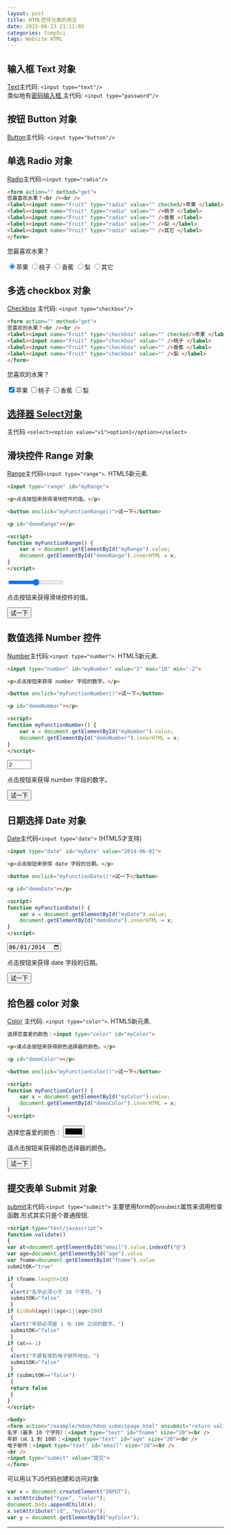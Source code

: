 ```yaml
---
layout: post
title: HTML控件元素的用法
date: 2015-06-23 21:11:05
categories: CompSci
tags: Website HTML
---
```


## 输入框 Text 对象
[Text](http://www.w3school.com.cn/jsref/dom_obj_text.asp)主代码: `<input type="text"/>`   
类似地有[密码输入框](http://www.w3school.com.cn/jsref/dom_obj_password.asp),主代码: `<input type="password"/>`

## 按钮 Button 对象
[Button](http://www.w3school.com.cn/jsref/dom_obj_button.asp)主代码: `<input type="button"/>`

## 单选 Radio 对象
[Radio](http://www.w3school.com.cn/jsref/dom_obj_radio.asp)主代码:`<input type="radio"/>`

~~~ html
<form action="" method="get"> 
您最喜欢水果？<br /><br /> 
<label><input name="Fruit" type="radio" value="" checked/>苹果 </label> 
<label><input name="Fruit" type="radio" value="" />桃子 </label> 
<label><input name="Fruit" type="radio" value="" />香蕉 </label> 
<label><input name="Fruit" type="radio" value="" />梨 </label> 
<label><input name="Fruit" type="radio" value="" />其它 </label> 
</form> 
~~~

<form action="" method="get"> 
您最喜欢水果？<br /><br /> 
<label><input name="Fruit" type="radio" value="" checked/>苹果 </label> 
<label><input name="Fruit" type="radio" value="" />桃子 </label> 
<label><input name="Fruit" type="radio" value="" />香蕉 </label> 
<label><input name="Fruit" type="radio" value="" />梨 </label> 
<label><input name="Fruit" type="radio" value="" />其它 </label> 
</form> 

## 多选 checkbox 对象
[Checkbox](http://www.w3school.com.cn/jsref/dom_obj_checkbox.asp) 主代码: `<input type="checkbox"/>`

~~~ html
<form action="" method="get"> 
您喜欢的水果？<br /><br /> 
<label><input name="Fruit" type="checkbox" value="" checked/>苹果 </label> 
<label><input name="Fruit" type="checkbox" value="" />桃子 </label> 
<label><input name="Fruit" type="checkbox" value="" />香蕉 </label> 
<label><input name="Fruit" type="checkbox" value="" />梨 </label> 
</form> 
~~~

<form action="" method="get"> 
您喜欢的水果？<br /><br /> 
<label><input name="Fruit" type="checkbox" value="" checked/>苹果 </label> 
<label><input name="Fruit" type="checkbox" value="" />桃子 </label> 
<label><input name="Fruit" type="checkbox" value="" />香蕉 </label> 
<label><input name="Fruit" type="checkbox" value="" />梨 </label> 
</form> 

## [选择器 Select对象](http://www.w3school.com.cn/jsref/dom_obj_select.asp)
主代码 `<select><option value="v1">option1</option></select>`

## 滑块控件 Range 对象
[Range](http://www.w3school.com.cn/jsref/dom_obj_range.asp)主代码`<input type="range">`. HTML5新元素.

~~~ html
<input type="range" id="myRange">

<p>点击按钮来获得滑块控件的值。</p>

<button onclick="myFunctionRange()">试一下</button>

<p id="demoRange"></p>

<script>
function myFunctionRange() {
    var x = document.getElementById("myRange").value;
    document.getElementById("demoRange").innerHTML = x;
}
</script>
~~~

<input type="range" id="myRange">

<p>点击按钮来获得滑块控件的值。</p>

<button onclick="myFunctionRange()">试一下</button>

<p id="demoRange"></p>

<script>function myFunctionRange() {var x = document.getElementById("myRange").value;document.getElementById("demoRange").innerHTML = x;}</script>

## 数值选择 Number 控件
[Number](http://www.w3school.com.cn/jsref/dom_obj_number.asp)主代码:`<input type="number">`. HTML5新元素.

~~~ html
<input type="number" id="myNumber" value="2" max="10" min="-2">

<p>点击按钮来获得 number 字段的数字。</p>

<button onclick="myFunctionNumber()">试一下</button>

<p id="demoNumber"></p>

<script>
function myFunctionNumber() {
    var x = document.getElementById("myNumber").value;
    document.getElementById("demoNumber").innerHTML = x;
}
</script>
~~~

<input type="number" id="myNumber" value="2" max="10" min="-2">

<p>点击按钮来获得 number 字段的数字。</p>

<button onclick="myFunctionNumber()">试一下</button>

<p id="demoNumber"></p>

<script>function myFunctionNumber() {    var x = document.getElementById("myNumber").value;    document.getElementById("demoNumber").innerHTML = x;}</script>

## 日期选择 Date 对象
[Date](http://www.w3school.com.cn/jsref/dom_obj_date.asp)主代码`<input type="date">` (HTML5才支持)

~~~ html
<input type="date" id="myDate" value="2014-06-01">

<p>点击按钮来获得 date 字段的日期。</p>

<button onclick="myFunctionDate()">试一下</button>

<p id="demoDate"></p>

<script>
function myFunctionDate() {
    var x = document.getElementById("myDate").value;
    document.getElementById("demoDate").innerHTML = x;
}
</script>
~~~

<input type="date" id="myDate" value="2014-06-01">

<p>点击按钮来获得 date 字段的日期。</p>

<button onclick="myFunctionDate()">试一下</button>

<p id="demoDate"></p>

<script>function myFunctionDate() {var x = document.getElementById("myDate").value;document.getElementById("demoDate").innerHTML = x;}</script>


## 拾色器 color 对象
[Color](http://www.w3school.com.cn/jsref/dom_obj_color.asp) 主代码: `<input type="color">`. HTML5新元素.

~~~ html
选择您喜爱的颜色：<input type="color" id="myColor">

<p>请点击按钮来获得颜色选择器的颜色。</p>

<p id="demoColor"></p>

<button onclick="myFunctionColor()">试一下</button>

<script>
function myFunctionColor() {
    var x = document.getElementById("myColor").value;
    document.getElementById("demoColor").innerHTML = x;
}
</script>
~~~

选择您喜爱的颜色：
<input type="color" id="myColor">
<p>请点击按钮来获得颜色选择器的颜色。</p>
<p id="demoColor"></p>
<button onclick="myFunctionColor()">试一下</button>

<script>function myFunctionColor(){var x = document.getElementById("myColor").value;document.getElementById("demoColor").innerHTML = x;}</script>

## 提交表单 Submit 对象
[submit](http://www.w3school.com.cn/jsref/dom_obj_submit.asp)主代码:`<input type="submit">`   主要使用form的`onsubmit`属性来调用检查函数.形式其实只是个普通按钮.


~~~ html
<script type="text/javascript">
function validate()
{
var at=document.getElementById("email").value.indexOf("@")
var age=document.getElementById("age").value
var fname=document.getElementById("fname").value
submitOK="true"

if (fname.length>10)
 {
 alert("名字必须小于 10 个字符。")
 submitOK="false"
 }
if (isNaN(age)||age<1||age>100)
 {
 alert("年龄必须是 1 与 100 之间的数字。")
 submitOK="false"
 }
if (at==-1) 
 {
 alert("不是有效的电子邮件地址。")
 submitOK="false"
 }
if (submitOK=="false")
 {
 return false
 }
}
</script>

<body>
<form action="/example/hdom/hdom_submitpage.html" onsubmit="return validate()">
名字（最多 10 个字符）：<input type="text" id="fname" size="20"><br />
年龄（从 1 到 100）：<input type="text" id="age" size="20"><br />
电子邮件：<input type="text" id="email" size="20"><br />
<br />
<input type="submit" value="提交"> 
</form>
~~~


可以用以下JS代码创建和访问对象

~~~ javascript
var x = document.createElement("INPUT");
x.setAttribute("type", "color");
document.body.appendChild(x);
x.setAttribute("id", "myColor");
var y = document.getElementById("myColor");
~~~

---
